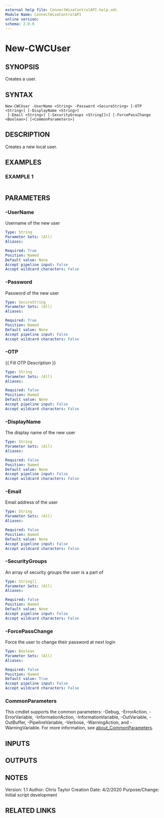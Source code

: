 ```yaml
---
external help file: ConnectWiseControlAPI-help.xml
Module Name: ConnectWiseControlAPI
online version:
schema: 2.0.0
---
```


# New-CWCUser

## SYNOPSIS
Creates a user.

## SYNTAX

```
New-CWCUser -UserName <String> -Password <SecureString> [-OTP <String>] [-DisplayName <String>]
 [-Email <String>] [-SecurityGroups <String[]>] [-ForcePassChange <Boolean>] [<CommonParameters>]
```

## DESCRIPTION
Creates a new local user.

## EXAMPLES

### EXAMPLE 1
```

```

## PARAMETERS

### -UserName
Username of the new user

```yaml
Type: String
Parameter Sets: (All)
Aliases:

Required: True
Position: Named
Default value: None
Accept pipeline input: False
Accept wildcard characters: False
```

### -Password
Password of the new user

```yaml
Type: SecureString
Parameter Sets: (All)
Aliases:

Required: True
Position: Named
Default value: None
Accept pipeline input: False
Accept wildcard characters: False
```

### -OTP
{{ Fill OTP Description }}

```yaml
Type: String
Parameter Sets: (All)
Aliases:

Required: False
Position: Named
Default value: None
Accept pipeline input: False
Accept wildcard characters: False
```

### -DisplayName
The display name of the new user

```yaml
Type: String
Parameter Sets: (All)
Aliases:

Required: False
Position: Named
Default value: None
Accept pipeline input: False
Accept wildcard characters: False
```

### -Email
Email address of the user

```yaml
Type: String
Parameter Sets: (All)
Aliases:

Required: False
Position: Named
Default value: None
Accept pipeline input: False
Accept wildcard characters: False
```

### -SecurityGroups
An array of security groups the user is a part of

```yaml
Type: String[]
Parameter Sets: (All)
Aliases:

Required: False
Position: Named
Default value: None
Accept pipeline input: False
Accept wildcard characters: False
```

### -ForcePassChange
Force the user to change their password at next login

```yaml
Type: Boolean
Parameter Sets: (All)
Aliases:

Required: False
Position: Named
Default value: True
Accept pipeline input: False
Accept wildcard characters: False
```

### CommonParameters
This cmdlet supports the common parameters: -Debug, -ErrorAction, -ErrorVariable, -InformationAction, -InformationVariable, -OutVariable, -OutBuffer, -PipelineVariable, -Verbose, -WarningAction, and -WarningVariable. For more information, see [about_CommonParameters](http://go.microsoft.com/fwlink/?LinkID=113216).

## INPUTS

## OUTPUTS

## NOTES
Version:        1.1
Author:         Chris Taylor
Creation Date:  4/2/2020
Purpose/Change: Initial script development

## RELATED LINKS
